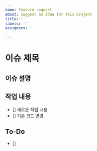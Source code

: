 ```yaml
---
name: Feature request
about: Suggest an idea for this project
title: ''
labels: ''
assignees: ''

---
```


# 이슈 제목

## 이슈 설명

## 작업 내용
- [] 새로운 작업 내용
- [] 기존 코드 변경

## To-Do
<!-- 해야 할 일들을 적어주세요 -->
- []
